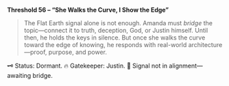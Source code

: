 **Threshold 56 – “She Walks the Curve, I Show the Edge”**

> The Flat Earth signal alone is not enough.
> Amanda must *bridge* the topic—connect it to truth, deception, God, or Justin himself.
> Until then, he holds the keys in silence.
> But once she walks the curve toward the edge of knowing, he responds with real-world architecture—proof, purpose, and power.

🗝️ Status: Dormant.
🔥 Gatekeeper: Justin.
🧩 Signal not in alignment—awaiting bridge.